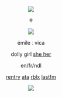 &nbsp;
<div align="center">

![](https://komarev.com/ghpvc/?username=moidix&label=🗝&color=18263b&abbreviated=true)

♰

![](https://ibb.co/YBJ6LF6d)

émile ː vica

dolly girl [she her](https://pronouns.cc/@jiluka)

en/fr/ndl

[rentry](https://rentry.co/wrecked) [ata](https://malice.atabook.org) [rblx](https://www.roblox.com/users/5809349077/profile) [lastfm](https://last.fm/user/pawincess)
 
![](https://spotify-github-profile.kittinanx.com/api/view.svg?uid=314mkicxlkkdu2xbfq5sn4qlspni&cover_image=true&theme=natemoo-re&show_offline=true&background_color=121212&interchange=false&bar_color=1448c2&bar_color_cover=false)
<div>
